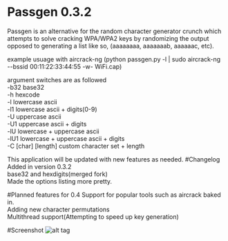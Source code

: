 # Passgen 0.3.2
Passgen is an alternative for the random character generator crunch which attempts to solve cracking WPA/WPA2 keys by randomizing the output opposed to generating a list like so, (aaaaaaaa, aaaaaaab, aaaaaac, etc).


example usuage with aircrack-ng (python passgen.py -l | sudo aircrack-ng --bssid 00:11:22:33:44:55 -w- WiFi.cap)

argument switches are as followed
<br>
-b32 base32
<br>
-h hexcode
<br>
-l lowercase ascii
<br>
-l1 lowercase ascii + digits(0-9)
<br>
-U uppercase ascii
<br>
-U1 uppercase ascii + digits
<br>
-lU lowercase + uppercase ascii
<br>
-lU1 lowercase + uppercase ascii + digits
<br>
-C [char] [length] custom character set + length

This application will be updated with new features as needed.
#Changelog
Added in version 0.3.2
<br>
base32 and hexdigits(merged fork)
<br>
Made the options listing more pretty.

#Planned features for 0.4
Support for popular tools such as aircrack baked in.
<br>
Adding new character permutations
<br>
Multithread support(Attempting to speed up key generation)

#Screenshot
![alt tag](http://i.imgur.com/cXWBSpm.png)
